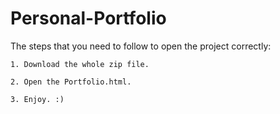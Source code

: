 # Personal-Portfolio

The steps that you need to follow to open the project correctly:

    1. Download the whole zip file.
    
    2. Open the Portfolio.html.

    3. Enjoy. :)  
